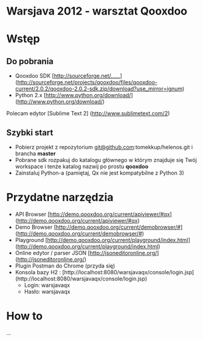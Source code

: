 Warsjava 2012 - warsztat Qooxdoo
========

# Wstęp

## Do pobrania

* Qooxdoo SDK [http://sourceforge.net/......] (http://sourceforge.net/projects/qooxdoo/files/qooxdoo-current/2.0.2/qooxdoo-2.0.2-sdk.zip/download?use_mirror=ignum)
* Python 2.x [http://www.python.org/download/] (http://www.python.org/download/)

Polecam edytor [Sublime Text 2] (http://www.sublimetext.com/2)

## Szybki start

* Pobierz projekt z repozytorium git@github.com:tomekkup/helenos.git i brancha __master__
* Pobrane sdk rozpakuj do katalogu głównego w którym znajduje się Twój workspace i tenże katalog nazwij po prostu __qooxdoo__
* Zainstaluj Python-a (pamiętaj, Qx nie jest kompatybilne z Python 3)


# Przydatne narzędzia

* API Browser [http://demo.qooxdoo.org/current/apiviewer/#qx] (http://demo.qooxdoo.org/current/apiviewer/#qx)
* Demo Browser [http://demo.qooxdoo.org/current/demobrowser/#] (http://demo.qooxdoo.org/current/demobrowser/#)
* Playground [http://demo.qooxdoo.org/current/playground/index.html] (http://demo.qooxdoo.org/current/playground/index.html)
* Online edytor / parser JSON [http://jsoneditoronline.org/] (http://jsoneditoronline.org/)
* Plugin Postman do Chrome (przyda się)
* Konsola bazy H2 : [http://localhost:8080/warsjavaqx/console/login.jsp] (http://localhost:8080/warsjavaqx/console/login.jsp)
	* Login: warsjavaqx
	* Hasło: warsjavaqx

# How to

...
